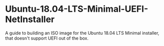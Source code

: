# Ubuntu-18.04-LTS-Minimal-UEFI-NetInstaller
A guide to building an ISO image for the Ubuntu 18.04 LTS Minimal installer, that doesn't support UEFI out of the box.
